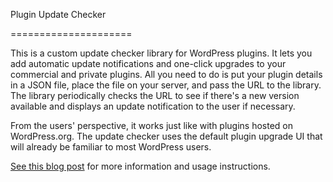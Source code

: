 Plugin Update Checker

=====================



This is a custom update checker library for WordPress plugins. It lets you add automatic update notifications and one-click upgrades to your commercial and private plugins. All you need to do is put your plugin details in a JSON file, place the file on your server, and pass the URL to the library. The library periodically checks the URL to see if there's a new version available and displays an update notification to the user if necessary.



From the users' perspective, it works just like with plugins hosted on WordPress.org. The update checker uses the default plugin upgrade UI that will already be familiar to most WordPress users.



[See this blog post](http://w-shadow.com/blog/2010/09/02/automatic-updates-for-any-plugin/) for  more information and usage instructions.